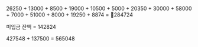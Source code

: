 26250 + 13000 + 8500 + 19000 + 10500 + 5000 + 20350 + 30000 + 58000 + 7000 + 51000 + 8000 + 19250 + 8874
 = 284724

미입금 잔액 = 142824

427548 + 137500 = 565048

